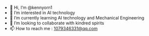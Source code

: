 - 👋 Hi, I’m @kennyorn1
- 👀 I’m interested in AI technology
- 🌱 I’m currently learning AI technology and Mechanical Engineering
- 💞️ I’m looking to collaborate with kindred spirits
- 📫 How to reach me : 1079346331@qq.com

<!---
kennyorn1/kennyorn1 is a ✨ special ✨ repository because its `README.md` (this file) appears on your GitHub profile.
You can click the Preview link to take a look at your changes.
--->
